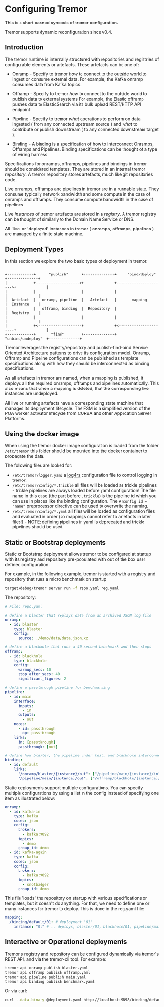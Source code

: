 # Configuring Tremor

This is a short canned synopsis of tremor configuration.

Tremor supports dynamic reconfiguration since v0.4.

## Introduction

The tremor runtime is internally structured with repositories and registries of configurable elements or artefacts. These artefacts can be one of:

- Onramp - Specify to tremor _how_ to connect to the outside world to ingest or consume external data. For example, the Kafka onramp consumes data from Kafka topics.

- Offramp - Specify to tremor _how_ to connect to the outside world to publish data to external systems For example, the Elastic offramp pushes data to ElasticSearch via its bulk upload REST/HTTP API endpoint

- Pipeline - Specify to tremor _what_ operations to perform on data ingested ( from any connected upstream source ) and _what_ to contribute or publish downstream ( to any connected downstream target ).

- Binding - A binding is a specification of how to interconnect Onramps, Offramps and Pipelines. Binding specifications can be thought of a type of wiring harness

Specifications for onramps, offramps, pipelines and bindings in tremor should be considered templates. They are stored in an internal tremor _repository_. A tremor repository stores artefacts, much like git repositories code.

Live onramps, offramps and pipelines in tremor are in a runnable state. They consume typically network bandwidth and some compute in the case of onramps and offramps. They consume compute bandwidth in the case of pipelines.

Live _instances_ of tremor artefacts are stored in a _registry_. A tremor registry can be thought of similarly to the Domain Name Service or DNS.

All 'live' or 'deployed' instances in tremor ( onramps, offramps, pipelines ) are managed by a finite state machine.

## Deployment Types

In this section we explore the two basic types of deployment in tremor.

```text

+------------+      "publish"      +--------------+     "bind/deploy"     +--------------+
|            +-------------------->+              +---------------------->+              |
|            |                     |              |                       |              |
|  Artefact  |   onramp, pipeline  |   Artefact   |       mapping         |  Instance    |
|            |   offramp, binding  |  Repository  |                       |  Registry    |
|            |                     |              |                       |              |
|            +<--------------------+              +<----------------------+              |
+------------+       "find"        +--------------+    "unbind/undeploy"  +--------------+

```

Tremor leverages the registry/repository and publish-find-bind Service Oriented Architecture patterns to drive its configuration model. Onramp, Offramp and Pipeline configurations can be published as template specifications along with how they should be interconnected as binding specifications.

As all artefacts in tremor are named, when a mapping is published, it deploys all the required onramps, offramps and pipelines automatically. This also means that when a mapping is deleted, that the corresponding live instances are undeployed.

All live or running artefacts have a corresponding state machine that manages its deployment lifecycle. The FSM is a simplified version of the POA worker activator lifecycle from CORBA and other Application Server Platforms.

## Using the docker image

When using the tremor docker image configuration is loaded from the folder `/etc/tremor` this folder should be mounted into the docker container to propagate the data.

The following files are looked for:

- `/etc/tremor/logger.yaml` a [log4rs](https://docs.rs/log4rs/*/log4rs/) configuration file to control logging in tremor.
- `/etc/tremor/config/*.trickle` all files will be loaded as trickle pipelines - trickle pipelines are always loaded before yaml configuration! The file name in this case (the part before `.trickle`) is the pipeline id which you can use in places like the binding configuration. The `#!config id = "name"` preprocessor directive can be used to overwrite the naming.
- `/etc/tremor/config/*.yaml` all files will be loaded as configuration files and evaluated in order (so mappings cannot refer to artefacts in later files!) - NOTE: defining pipelines in yaml is deprecated and trickle pipelines should be used.

## Static or Bootstrap deployments

Static or Bootstrap deployment allows tremor to be configured at startup with its registry and repository pre-populated with out of the box user defined configuration.

For example, in the following example, tremor is started with a registry and repository that runs a micro benchmark on startup

```bash
target/debug/tremor server run -f repo.yaml reg.yaml
```

The repository:

```yaml
# File: repo.yaml

# define a blaster that replays data from an archived JSON log file
onramp:
  - id: blaster
    type: blaster
    config:
      source: ./demo/data/data.json.xz

# define a blackhole that runs a 40 second benchmark and then stops
offramp:
  - id: blackhole
    type: blackhole
    config:
      warmup_secs: 10
      stop_after_secs: 40
      significant_figures: 2

# define a passthrough pipeline for benchmarking
pipeline:
  - id: main
    interface:
      inputs:
        - in
      outputs:
        - out
    nodes:
      - id: passthrough
        op: passthrough
    links:
      in: [passthrough]
      passthrough: [out]

# define how blaster, the pipeline under test, and blackhole interconnect
binding:
  - id: default
    links:
      "/onramp/blaster/{instance}/out": ["/pipeline/main/{instance}/in"]
      "/pipeline/main/{instance}/out": ["/offramp/blackhole/{instance}/in"]
```

Static deployments support multiple configurations. You can specify multiple configurations by using a list in the config instead of specifying one item as illustrated below:

```yaml
onramp:
  - id: kafka-in
    type: kafka
    codec: json
    config:
      brokers:
        - kafka:9092
      topics:
        - demo
      group_id: demo
  - id: kafka-again
    type: kafka
    codec: json
    config:
      brokers:
        - kafka:9092
      topics:
        - snotbadger
      group_id: demo
```

This file 'loads' the repository on startup with various specifications or templates, but it doesn't do anything. For that, we need to define one or many instances for tremor to deploy. This is done in the reg.yaml file:

```yaml
mapping:
  /binding/default/01: # deployment '01'
    instance: "01" # .. deploys, blaster/01, blackhole/01, pipeline/main/01
```

## Interactive or Operational deployments

Tremor's registry and repository can be configured dynamically via tremor's REST API, and via the tremor-cli tool. For example:

```bash
tremor api onramp publish blaster.yaml
tremor api offramp publish offramp.yaml
tremor api pipeline publish main.yaml
tremor api binding publish benchmark.yaml
```

Or via curl:

```bash
curl --data-binary @deployment.yaml http://localhost:9898/binding/default/01
```

